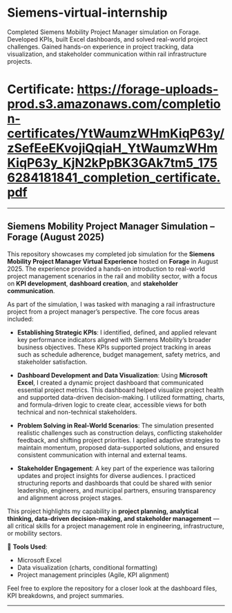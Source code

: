 # Siemens-virtual-internship
Completed Siemens Mobility Project Manager simulation on Forage. Developed KPIs, built Excel dashboards, and solved real-world project challenges. Gained hands-on experience in project tracking, data visualization, and stakeholder communication within rail infrastructure projects.

# Certificate: https://forage-uploads-prod.s3.amazonaws.com/completion-certificates/YtWaumzWHmKiqP63y/zSefEeEKvojiQqiaH_YtWaumzWHmKiqP63y_KjN2kPpBK3GAk7tm5_1756284181841_completion_certificate.pdf
---

## Siemens Mobility Project Manager Simulation – Forage (August 2025)

This repository showcases my completed job simulation for the **Siemens Mobility Project Manager Virtual Experience** hosted on **Forage** in August 2025. The experience provided a hands-on introduction to real-world project management scenarios in the rail and mobility sector, with a focus on **KPI development**, **dashboard creation**, and **stakeholder communication**.

As part of the simulation, I was tasked with managing a rail infrastructure project from a project manager’s perspective. The core focus areas included:

* **Establishing Strategic KPIs**: I identified, defined, and applied relevant key performance indicators aligned with Siemens Mobility’s broader business objectives. These KPIs supported project tracking in areas such as schedule adherence, budget management, safety metrics, and stakeholder satisfaction.

* **Dashboard Development and Data Visualization**: Using **Microsoft Excel**, I created a dynamic project dashboard that communicated essential project metrics. This dashboard helped visualize project health and supported data-driven decision-making. I utilized formatting, charts, and formula-driven logic to create clear, accessible views for both technical and non-technical stakeholders.

* **Problem Solving in Real-World Scenarios**: The simulation presented realistic challenges such as construction delays, conflicting stakeholder feedback, and shifting project priorities. I applied adaptive strategies to maintain momentum, proposed data-supported solutions, and ensured consistent communication with internal and external teams.

* **Stakeholder Engagement**: A key part of the experience was tailoring updates and project insights for diverse audiences. I practiced structuring reports and dashboards that could be shared with senior leadership, engineers, and municipal partners, ensuring transparency and alignment across project stages.

This project highlights my capability in **project planning, analytical thinking, data-driven decision-making, and stakeholder management** — all critical skills for a project management role in engineering, infrastructure, or mobility sectors.

🔧 **Tools Used**:

* Microsoft Excel
* Data visualization (charts, conditional formatting)
* Project management principles (Agile, KPI alignment)

Feel free to explore the repository for a closer look at the dashboard files, KPI breakdowns, and project summaries.

---

